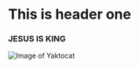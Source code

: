 # This is header one
### JESUS IS KING
![Image of Yaktocat](https://octodex.github.com/images/yaktocat.png)


